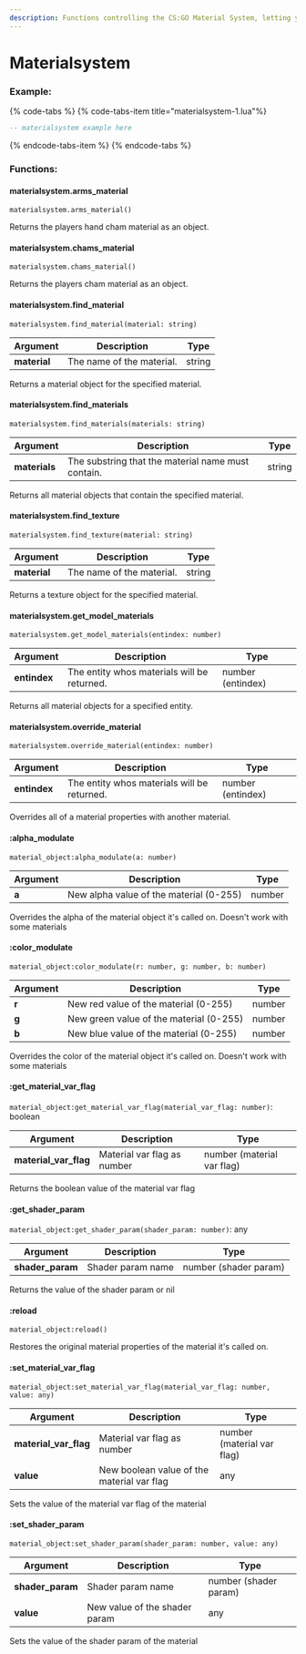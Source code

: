 ```yaml
---
description: Functions controlling the CS:GO Material System, letting you modulate, swap, remove materials and set their shader params / material vars
---
```


# Materialsystem

### Example:

{% code-tabs %}
{% code-tabs-item  title="materialsystem-1.lua"%}
```lua
-- materialsystem example here
```

{% endcode-tabs-item %}
{% endcode-tabs %}

### Functions:
#### materialsystem.arms_material

`materialsystem.arms_material()`

Returns the players hand cham material as an object.


#### materialsystem.chams_material

`materialsystem.chams_material()`

Returns the players cham material as an object.


#### materialsystem.find_material

`materialsystem.find_material(material: string)`

Argument | Description | Type
-------- | ----------- | ----
  **material** | The name of the material. | string

Returns a material object for the specified material.


#### materialsystem.find_materials

`materialsystem.find_materials(materials: string)`

Argument | Description | Type
-------- | ----------- | ----
  **materials** | The substring that the material name must contain. | string

Returns all material objects that contain the specified material.


#### materialsystem.find_texture

`materialsystem.find_texture(material: string)`

Argument | Description | Type
-------- | ----------- | ----
  **material** | The name of the material. | string

Returns a texture object for the specified material.


#### materialsystem.get_model_materials

`materialsystem.get_model_materials(entindex: number)`

Argument | Description | Type
-------- | ----------- | ----
  **entindex** | The entity whos materials will be returned. | number (entindex)

Returns all material objects for a specified entity.


#### materialsystem.override_material

`materialsystem.override_material(entindex: number)`

Argument | Description | Type
-------- | ----------- | ----
  **entindex** | The entity whos materials will be returned. | number (entindex)

Overrides all of a material properties with another material.


#### :alpha_modulate

`material_object:alpha_modulate(a: number)`

Argument | Description | Type
-------- | ----------- | ----
  **a** | New alpha value of the material (0-255) | number

Overrides the alpha of the material object it's called on. Doesn't work with some materials


#### :color_modulate

`material_object:color_modulate(r: number, g: number, b: number)`

Argument | Description | Type
-------- | ----------- | ----
  **r** | New red value of the material (0-255) | number
  **g** | New green value of the material (0-255) | number
  **b** | New blue value of the material (0-255) | number

Overrides the color of the material object it's called on. Doesn't work with some materials


#### :get_material_var_flag

`material_object:get_material_var_flag(material_var_flag: number)`: boolean

Argument | Description | Type
-------- | ----------- | ----
  **material_var_flag** | Material var flag as number | number (material var flag)

Returns the boolean value of the material var flag


#### :get_shader_param

`material_object:get_shader_param(shader_param: number)`: any

Argument | Description | Type
-------- | ----------- | ----
  **shader_param** | Shader param name | number (shader param)

Returns the value of the shader param or nil


#### :reload

`material_object:reload()`

Restores the original material properties of the material it's called on.


#### :set_material_var_flag

`material_object:set_material_var_flag(material_var_flag: number, value: any)`

Argument | Description | Type
-------- | ----------- | ----
  **material_var_flag** | Material var flag as number | number (material var flag)
  **value** | New boolean value of the material var flag | any

Sets the value of the material var flag of the material


#### :set_shader_param

`material_object:set_shader_param(shader_param: number, value: any)`

Argument | Description | Type
-------- | ----------- | ----
  **shader_param** | Shader param name | number (shader param)
  **value** | New value of the shader param | any

Sets the value of the shader param of the material

